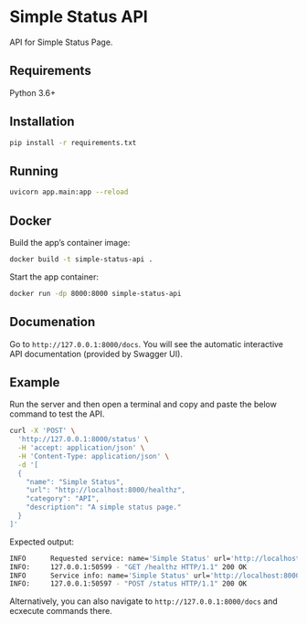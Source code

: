 # Simple Status API

API for Simple Status Page.

## Requirements

Python 3.6+

## Installation

```bash
pip install -r requirements.txt
```

## Running

```bash
uvicorn app.main:app --reload
```

## Docker

Build the app’s container image:

```bash
docker build -t simple-status-api .
```

Start the app container:

```bash
docker run -dp 8000:8000 simple-status-api
```

## Documenation

Go to `http://127.0.0.1:8000/docs`. You will see the automatic interactive API documentation (provided by Swagger UI).

## Example

Run the server and then open a terminal and copy and paste the below command to test the API.

```bash
curl -X 'POST' \
  'http://127.0.0.1:8000/status' \
  -H 'accept: application/json' \
  -H 'Content-Type: application/json' \
  -d '[
  {
    "name": "Simple Status",
    "url": "http://localhost:8000/healthz",
    "category": "API",
    "description": "A simple status page."
  }
]'
```

Expected output:

```bash
INFO      Requested service: name='Simple Status' url='http://localhost:8000/healthz' category='API'
INFO:     127.0.0.1:50599 - "GET /healthz HTTP/1.1" 200 OK
INFO      Service info: name='Simple Status' url='http://localhost:8000/healthz' category='API' status=200
INFO:     127.0.0.1:50597 - "POST /status HTTP/1.1" 200 OK
```

Alternatively, you can also navigate to `http://127.0.0.1:8000/docs` and ecxecute commands there.
